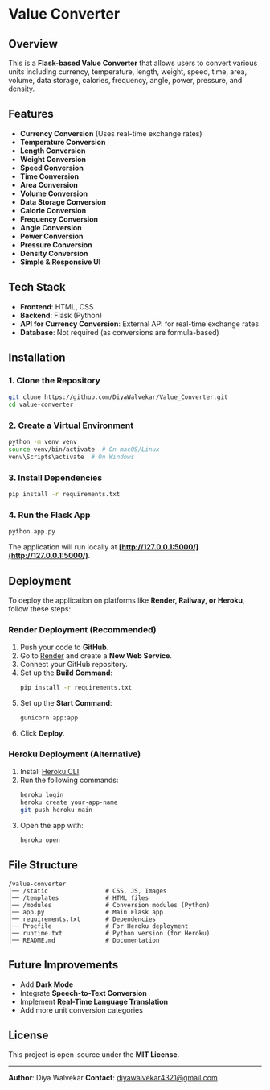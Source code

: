 # Value Converter

## Overview

This is a **Flask-based Value Converter** that allows users to convert various units including currency, temperature, length, weight, speed, time, area, volume, data storage, calories, frequency, angle, power, pressure, and density.

## Features

- **Currency Conversion** (Uses real-time exchange rates)
- **Temperature Conversion**
- **Length Conversion**
- **Weight Conversion**
- **Speed Conversion**
- **Time Conversion**
- **Area Conversion**
- **Volume Conversion**
- **Data Storage Conversion**
- **Calorie Conversion**
- **Frequency Conversion**
- **Angle Conversion**
- **Power Conversion**
- **Pressure Conversion**
- **Density Conversion**
- **Simple & Responsive UI**

## Tech Stack

- **Frontend**: HTML, CSS
- **Backend**: Flask (Python)
- **API for Currency Conversion**: External API for real-time exchange rates
- **Database**: Not required (as conversions are formula-based)

## Installation

### 1. Clone the Repository

```sh
git clone https://github.com/DiyaWalvekar/Value_Converter.git
cd value-converter
```

### 2. Create a Virtual Environment

```sh
python -m venv venv
source venv/bin/activate  # On macOS/Linux
venv\Scripts\activate  # On Windows
```

### 3. Install Dependencies

```sh
pip install -r requirements.txt
```

### 4. Run the Flask App

```sh
python app.py
```

The application will run locally at **[http://127.0.0.1:5000/](http://127.0.0.1:5000/)**.

## Deployment

To deploy the application on platforms like **Render, Railway, or Heroku**, follow these steps:

### **Render Deployment** (Recommended)

1. Push your code to **GitHub**.
2. Go to [Render](https://render.com/) and create a **New Web Service**.
3. Connect your GitHub repository.
4. Set up the **Build Command**:
   ```sh
   pip install -r requirements.txt
   ```
5. Set up the **Start Command**:
   ```sh
   gunicorn app:app
   ```
6. Click **Deploy**.

### **Heroku Deployment** (Alternative)

1. Install [Heroku CLI](https://devcenter.heroku.com/articles/heroku-cli).
2. Run the following commands:
   ```sh
   heroku login
   heroku create your-app-name
   git push heroku main
   ```
3. Open the app with:
   ```sh
   heroku open
   ```

## File Structure

```
/value-converter
│── /static                # CSS, JS, Images
│── /templates             # HTML files
│── /modules               # Conversion modules (Python)
│── app.py                 # Main Flask app
│── requirements.txt       # Dependencies
│── Procfile               # For Heroku deployment
│── runtime.txt            # Python version (for Heroku)
│── README.md              # Documentation
```

## Future Improvements

- Add **Dark Mode**
- Integrate **Speech-to-Text Conversion**
- Implement **Real-Time Language Translation**
- Add more unit conversion categories

## License

This project is open-source under the **MIT License**.

---

**Author**: Diya Walvekar
**Contact**: diyawalvekar4321@gmail.com

